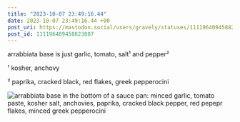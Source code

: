 ```yaml
---
title: "2023-10-07 23:49:16.44"
date: 2023-10-07 23:49:16.44 +00
post_uri: https://mastodon.social/users/gravely/statuses/111196409458823807
post_id: 111196409458823807
---
```

arrabbiata base is just garlic, tomato, salt¹ and pepper²

¹ kosher, anchovy

² paprika, cracked black, red flakes, greek pepperocini


![arrabbiata base in the bottom of a sauce pan: minced garlic, tomato paste, kosher salt, anchovies, paprika, cracked black pepper, red pepepr flakes, minced greek pepperocini](/images/111196409172618017.jpeg)

